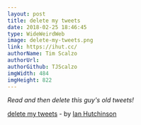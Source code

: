 ```yaml
---
layout: post
title: delete my tweets
date: 2018-02-25 18:46:45
type: WideWeirdWeb
image: delete-my-tweets.png
link: https://ihut.cc/
authorName: Tim Scalzo
authorUrl:
authorGithub: TJScalzo
imgWidth: 484
imgHeight: 822
---
```


_Read and then delete this guy's old tweets!_



[delete my tweets](https://ihut.cc/) - by [Ian Hutchinson](https://ihut.cc)
